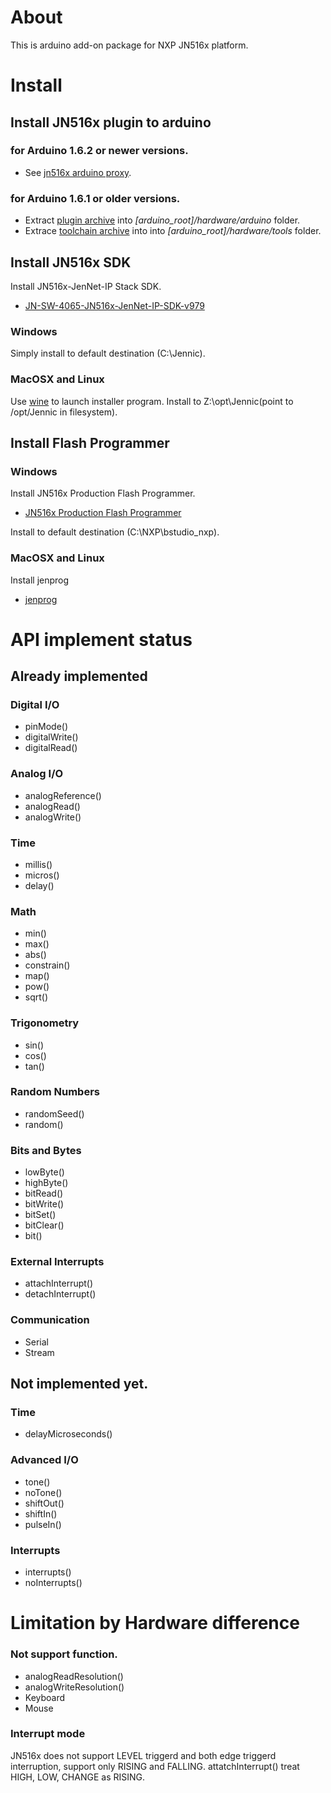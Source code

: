 ﻿About
=====

This is arduino add-on package for NXP JN516x platform.


Install
=======

Install JN516x plugin to arduino
--------------------------------

### for Arduino 1.6.2 or newer versions.

* See [jn516x arduino proxy](https://github.com/soburi/jn516x-arduino-proxy).

### for Arduino 1.6.1 or older versions.

- Extract [plugin archive](https://github.com/soburi/JN516x-arduino-package/archive/master.zip)
into _[arduino\_root]/hardware/arduino_ folder.
- Extrace [toolchain archive](https://dl.dropboxusercontent.com/u/498101/jn516x-tools_i686-mingw32_r8352.tar.bz2) into into _[arduino\_root]/hardware/tools_ folder.


Install JN516x SDK
------------------
Install JN516x-JenNet-IP Stack SDK.

* [JN-SW-4065-JN516x-JenNet-IP-SDK-v979](http://www.nxp.com/documents/other/JN-SW-4065.zip)

### Windows

Simply install to default destination (C:\Jennic).

### MacOSX and Linux

Use [wine](https://www.winehq.org/) to launch installer program.
Install to Z:\opt\Jennic(point to /opt/Jennic in filesystem).


Install Flash Programmer
------------------------

### Windows
Install JN516x Production Flash Programmer.

* [JN516x Production Flash Programmer](http://www.nxp.com/documents/other/JN-SW-4107.zip)

Install to default destination (C:\NXP\bstudio_nxp).

### MacOSX and Linux
Install jenprog

* [jenprog](https://github.com/pengphei/jenprog)


API implement status
====================

Already implemented
-------------------
### Digital I/O
- pinMode()
- digitalWrite()
- digitalRead()

### Analog I/O
- analogReference()
- analogRead()
- analogWrite()

### Time
- millis()
- micros()
- delay()

### Math
- min()
- max()
- abs()
- constrain()
- map()
- pow()
- sqrt()

### Trigonometry
- sin()
- cos()
- tan()

### Random Numbers
- randomSeed()
- random()

### Bits and Bytes
- lowByte()
- highByte()
- bitRead()
- bitWrite()
- bitSet()
- bitClear()
- bit()

### External Interrupts
- attachInterrupt()
- detachInterrupt()

### Communication
- Serial
- Stream

Not implemented yet.
--------------------

### Time
- delayMicroseconds()

### Advanced I/O
- tone()
- noTone()
- shiftOut()
- shiftIn()
- pulseIn()

### Interrupts
- interrupts()
- noInterrupts()



Limitation by Hardware difference
=================================
### Not support function.
- analogReadResolution()
- analogWriteResolution()
- Keyboard
- Mouse


### Interrupt mode
JN516x does not support LEVEL triggerd and both edge triggerd interruption, support only RISING and FALLING. 
attatchInterrupt() treat HIGH, LOW, CHANGE as RISING.

